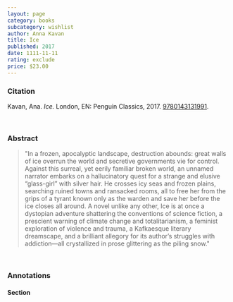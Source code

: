 ```yaml
---
layout: page
category: books
subcategory: wishlist
author: Anna Kavan
title: Ice
published: 2017
date: 1111-11-11
rating: exclude
price: $23.00
---
```


### Citation

Kavan, Ana. *Ice.* London, EN: Penguin Classics, 2017. [9780143131991](https://www.penguinrandomhouse.ca/books/557977/ice-by-anna-kavan/9780143131991).

<br>

### Abstract

> "In a frozen, apocalyptic landscape, destruction abounds: great walls of ice overrun the world and secretive governments vie for control. Against this surreal, yet eerily familiar broken world, an unnamed narrator embarks on a hallucinatory quest for a strange and elusive “glass-girl” with silver hair. He crosses icy seas and frozen plains, searching ruined towns and ransacked rooms, all to free her from the grips of a tyrant known only as the warden and save her before the ice closes all around. A novel unlike any other, Ice is at once a dystopian adventure shattering the conventions of science fiction, a prescient warning of climate change and totalitarianism, a feminist exploration of violence and trauma, a Kafkaesque literary dreamscape, and a brilliant allegory for its author’s struggles with addiction—all crystallized in prose glittering as the piling snow."

<br>

### Annotations

#### Section

<br>
